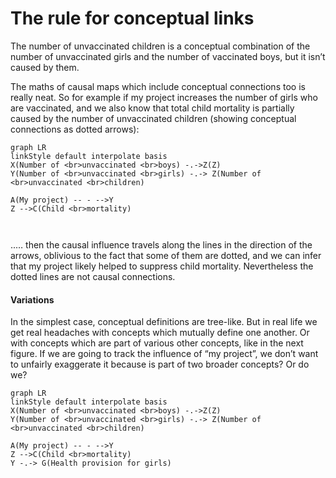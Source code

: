 # The rule for conceptual links

The number of unvaccinated children is a conceptual combination of the number of unvaccinated girls and the number of vaccinated boys, but it isn’t caused by them. 

The maths of causal maps which include conceptual connections too is really neat. So for example if my project increases the number of girls who are vaccinated, and we also know that total child mortality is partially caused by the number of unvaccinated children (showing conceptual connections as dotted arrows): 

```mermaid
graph LR
linkStyle default interpolate basis
X(Number of <br>unvaccinated <br>boys) -.->Z(Z)
Y(Number of <br>unvaccinated <br>girls) -.-> Z(Number of <br>unvaccinated <br>children)

A(My project) -- - -->Y
Z -->C(Child <br>mortality)



```

..… then the causal influence travels along the lines in the direction of the arrows, oblivious to the fact that some of them are dotted, and we can infer that my project likely helped to suppress child mortality. Nevertheless the dotted lines are not causal connections.

#### Variations

In the simplest case, conceptual definitions are tree-like. But in real life we get real headaches with concepts which mutually define one another. Or with concepts which are part of various other concepts, like in the next figure. If we are going to track the influence of “my project”, we don’t want to unfairly exaggerate it because is part of two broader concepts? Or do we?

```mermaid
graph LR
linkStyle default interpolate basis
X(Number of <br>unvaccinated <br>boys) -.->Z(Z)
Y(Number of <br>unvaccinated <br>girls) -.-> Z(Number of <br>unvaccinated <br>children)

A(My project) -- - -->Y
Z -->C(Child <br>mortality)
Y -.-> G(Health provision for girls)

```

